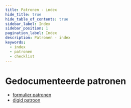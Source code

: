 ```yaml
---
title: Patronen - index
hide_title: true
hide_table_of_contents: true
sidebar_label: Index
sidebar_position: 1
pagination_label: Index
description: Patronen - index
keywords:
  - index
  - patronen
  - checklist
---
```


<!-- DEZE PAGINA ALS MDX MET MOOI DESIGN? -->

# Gedocumenteerde patronen

- [formulier patronen](03-formulieren/README.md)
- [digid patroon](02-digid.md)
